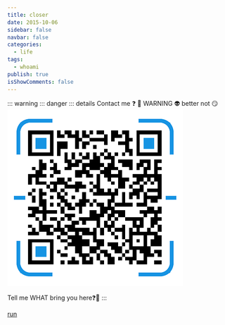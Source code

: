 ```yaml
---
title: closer
date: 2015-10-06
sidebar: false
navbar: false
categories:
  - life
tags:
  - whoami
publish: true
isShowComments: false
---
```



::: warning
::: danger
::: details Contact me ❓ 👾 WARNING 👽 better not 😏
![wechat-qr-code](/images/wechat.png)



Tell me WHAT bring you here❓🤔
:::

[run](/)
